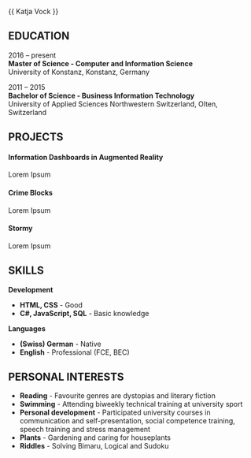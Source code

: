 {{ Katja Vock }}

## EDUCATION

2016 – present  
**Master of Science - Computer and Information Science**  
University of Konstanz, Konstanz, Germany    



2011 – 2015  
**Bachelor of Science - Business Information Technology**  
University of Applied Sciences Northwestern Switzerland, Olten, Switzerland  

## PROJECTS


#### Information Dashboards in Augmented Reality ####
Lorem Ipsum

#### Crime Blocks ####
Lorem Ipsum

#### Stormy ####
Lorem Ipsum



## SKILLS

**Development**
- **HTML, CSS** - Good
- **C#, JavaScript, SQL** - Basic knowledge

**Languages** 
- **(Swiss) German** - Native 
- **English** - Professional (FCE, BEC)

## PERSONAL INTERESTS

- **Reading** - Favourite genres are dystopias and literary fiction
- **Swimming** - Attending biweekly technical training at university sport
- **Personal development** - Participated university courses in communication and self-presentation, social competence training, speech training and stress management
- **Plants** - Gardening and caring for houseplants
- **Riddles** - Solving Bimaru, Logical and Sudoku
